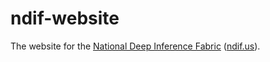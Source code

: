 # ndif-website

The website for the [National Deep Inference Fabric](https://ndif.us/) ([ndif.us](https://ndif.us/)).
